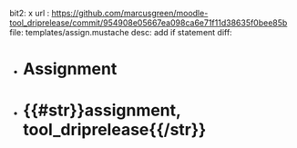 bit2: x
url : https://github.com/marcusgreen/moodle-tool_driprelease/commit/954908e05667ea098ca6e71f11d38635f0bee85b
file: templates/assign.mustache
desc: add if statement
diff: 
- <h1>Assignment</h1>
+ <h1>{{#str}}assignment, tool_driprelease{{/str}}</h1>